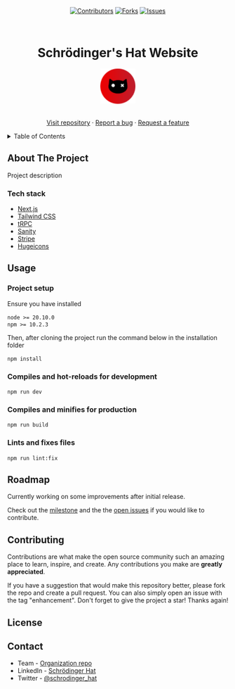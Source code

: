 <div align='center'>

[![Contributors][contributors-shield]][contributors-url]
[![Forks][forks-shield]][forks-url]
[![Issues][issues-shield]][issues-url]

</div>

<!-- PROJECT LOGO -->
<br />
<div align="center">
  <h1>Schrödinger's Hat Website</h1>

  <a href="https://schroedinger-hat.org/">
    <img src="src/assets/sh-logo-small.png" alt="Logo" width="80" height="80">
  </a>

  <p align="center">
    <br />
    <a href="https://github.com/schroedinger-Hat/schroedinger-hat-website">Visit repository</a>
    ·
    <a href="https://github.com/schroedinger-Hat/schroedinger-hat-website/issues/new?assignees=&labels=&projects=&template=bug_report.md&title=%5BBUG%5D:">Report a bug</a>
    ·
    <a href="https://github.com/schroedinger-Hat/schroedinger-hat-website/issues/new?assignees=&labels=&projects=&template=feature_request.md&title=%5BFEATURE%5D:">Request a feature</a>
  </p>
</div>

<!-- TABLE OF CONTENTS -->
<details>
  <summary>Table of Contents</summary>
  <ol>
    <li>
      <a href="#about-the-project">About The Project</a>
      <ul>
        <li><a href="#tech-stack">Built With</a></li>
      </ul>
    </li>
    <li><a href="#usage">Usage</a></li>
    <li><a href="#roadmap">Roadmap</a></li>
    <li><a href="#contributing">Contributing</a></li>
    <li><a href="#license">License</a></li>
    <li><a href="#contact">Contact</a></li>
  </ol>
</details>

<!-- ABOUT THE PROJECT -->

## About The Project

Project description

### Tech stack
- [Next.js](https://nextjs.org)
- [Tailwind CSS](https://tailwindcss.com)
- [tRPC](https://trpc.io)
- [Sanity](https://www.sanity.io/)
- [Stripe](https://stripe.com/)
- [Hugeicons](https://hugeicons.com/)

<!-- USAGE EXAMPLES -->

## Usage

### Project setup

Ensure you have installed
```
node >= 20.10.0
npm >= 10.2.3
```

Then, after cloning the project run the command below in the installation folder

```
npm install
```

### Compiles and hot-reloads for development

```
npm run dev
```

### Compiles and minifies for production

```
npm run build
```

### Lints and fixes files

```
npm run lint:fix
```

<!-- ROADMAP -->

## Roadmap
Currently working on some improvements after initial release.

Check out the [milestone](https://github.com/schroedinger-Hat/schroedinger-hat-website/milestones) and the the [open issues](https://github.com/schroedinger-Hat/schroedinger-hat-website/issues) if you would like to contribute.

<!-- CONTRIBUTING -->

## Contributing

Contributions are what make the open source community such an amazing place to learn, inspire, and create. Any contributions you make are **greatly appreciated**.

If you have a suggestion that would make this repository better, please fork the repo and create a pull request. You can also simply open an issue with the tag "enhancement".
Don't forget to give the project a star! Thanks again!

<!-- LICENSE -->

## License

<!-- CONTACT -->

## Contact

- Team - [Organization repo](https://github.com/orgs/schroedinger-Hat/people)
- LinkedIn - [Schrödinger Hat](https://www.linkedin.com/company/schroedinger-hat/mycompany/)
- Twitter - [@schrodinger_hat](https://twitter.com/schrodinger_hat)

<!-- MARKDOWN LINKS & IMAGES -->
<!-- https://www.markdownguide.org/basic-syntax/#reference-style-links -->

[contributors-shield]: https://img.shields.io/github/contributors/schroedinger-Hat/schroedinger-hat-website.svg?style=for-the-badge
[contributors-url]: https://github.com/schroedinger-Hat/schroedinger-hat-website/graphs/contributors
[forks-shield]: https://img.shields.io/github/forks/schroedinger-Hat/schroedinger-hat-website.svg?style=for-the-badge
[forks-url]: https://github.com/schroedinger-Hat/schroedinger-hat-website/network/members
[issues-shield]: https://img.shields.io/github/issues/schroedinger-Hat/schroedinger-hat-website.svg?style=for-the-badge
[issues-url]: https://github.com/schroedinger-Hat/schroedinger-hat-website/issues